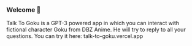 ### Welcome 👋
Talk To Goku is a GPT-3 powered app in which you can interact with fictional character Goku from DBZ Anime. He will try to reply to all your questions. You can try it here: talk-to-goku.vercel.app
